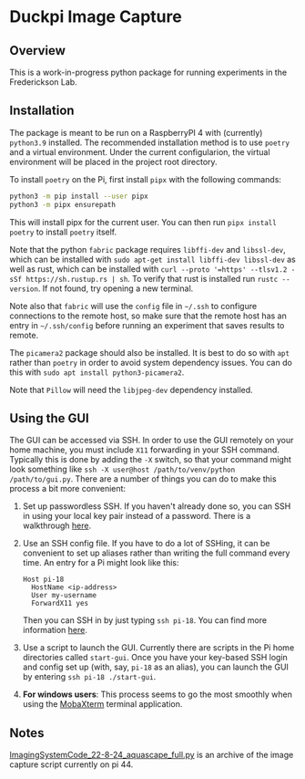 # Duckpi Image Capture

## Overview

This is a work-in-progress python package for running experiments in the Frederickson Lab.

## Installation

The package is meant to be run on a RaspberryPI 4 with (currently) `python3.9` installed. The recommended installation method is to use `poetry` and a virtual environment. Under the current configularion, the virtual environment will be placed in the project root directory.

To install `poetry` on the Pi, first install `pipx` with the following commands:

```bash
python3 -m pip install --user pipx
python3 -m pipx ensurepath
```

This will install pipx for the current user. You can then run `pipx install poetry` to install `poetry` itself.

Note that the python `fabric` package requires `libffi-dev` and `libssl-dev`, which can be installed with `sudo apt-get install libffi-dev libssl-dev` as well as rust, which can be installed with `curl --proto '=https' --tlsv1.2 -sSf https://sh.rustup.rs | sh`. To verify that rust is installed run `rustc --version`. If not found, try opening a new terminal.

Note also that `fabric` will use the `config` file in `~/.ssh` to configure connections to the remote host, so make sure that the remote host has an entry in `~/.ssh/config` before running an experiment that saves results to remote.

The `picamera2` package should also be installed. It is best to do so with `apt` rather than `poetry` in order to avoid system dependency issues. You can do this with `sudo apt install python3-picamera2`.

Note that `Pillow` will need the `libjpeg-dev` dependency installed.


## Using the GUI

The GUI can be accessed via SSH. In order to use the GUI remotely on your home machine, you must include `X11` forwarding in your SSH command. Typically this is done by adding the `-X` switch, so that your command might look something like `ssh -X user@host /path/to/venv/python /path/to/gui.py`. There are a number of things you can do to make this process a bit more convenient:

1. Set up passwordless SSH. If you haven't already done so, you can SSH in using your local key pair instead of a password. There is a walkthrough [here](https://www.ssh.com/academy/ssh/copy-id).
2. Use an SSH config file. If you have to do a lot of SSHing, it can be convenient to set up aliases rather than writing the full command every time. An entry for a Pi might look like this:

    ```
    Host pi-18
      HostName <ip-address>
      User my-username
      ForwardX11 yes
    ```

    Then you can SSH in by just typing `ssh pi-18`. You can find more information [here](https://docs.alliancecan.ca/wiki/SSH_configuration_file).
3. Use a script to launch the GUI. Currently there are scripts in the Pi home directories called `start-gui`. Once you have your key-based SSH login and config set up (with, say, `pi-18` as an alias), you can launch the GUI by entering `ssh pi-18 ./start-gui`.
4. **For windows users**: This process seems to go the most smoothly when using the [MobaXterm](https://mobaxterm.mobatek.net/) terminal application.

## Notes

[ImagingSystemCode_22-8-24_aquascape_full.py](ImagingSystemCode_22-8-24_aquascape_full.py) is an archive of the image capture script currently on pi 44.
